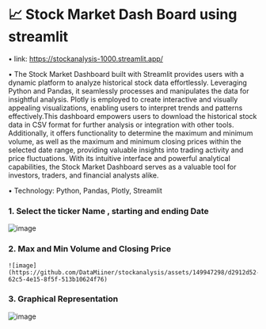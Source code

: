 <h1>📈 Stock Market Dash Board using streamlit</h1>

 •  link: https://stockanalysis-1000.streamlit.app/
 
 • The Stock Market Dashboard built with Streamlit provides users with a dynamic platform to analyze historical stock data effortlessly. Leveraging Python and Pandas, 
   it seamlessly processes and manipulates the data for insightful analysis. Plotly is employed to create interactive and visually appealing visualizations, 
   enabling users to interpret trends and patterns effectively.This dashboard empowers users to download the historical stock data in CSV format for further analysis or integration with other tools.
   Additionally, it offers functionality to determine the maximum and minimum volume, as well as the maximum and minimum closing prices within the selected date range,
   providing valuable insights into trading activity and price fluctuations. With its intuitive interface and powerful analytical capabilities, 
   the Stock Market Dashboard serves as a valuable tool for investors, traders, and financial analysts alike.

 • Technology: Python, Pandas, Plotly, Streamlit

<h3>1. Select the ticker Name , starting  and ending Date</h3>

   ![image](https://github.com/DataMiiner/stockanalysis/assets/149947298/251f89ef-8563-4bc2-94bb-8722947d8c78)

<h3>2.  Max and Min Volume and Closing Price</h3>
   

    ![image](https://github.com/DataMiiner/stockanalysis/assets/149947298/d2912d52-62c5-4e15-8f5f-513b10624f76)
 
   
<h3>3.  Graphical Representation</h3>

   ![image](https://github.com/DataMiiner/stockanalysis/assets/149947298/d70ee5a2-aa37-4239-a49a-d4ad8897698c)

